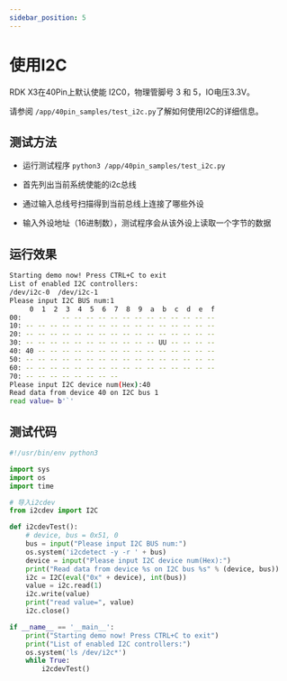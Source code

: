 ```yaml
---
sidebar_position: 5
---
```


# 使用I2C

RDK X3在40Pin上默认使能 I2C0，物理管脚号 3 和 5，IO电压3.3V。

请参阅 `/app/40pin_samples/test_i2c.py`了解如何使用I2C的详细信息。

## 测试方法

- 运行测试程序 `python3 /app/40pin_samples/test_i2c.py`

- 首先列出当前系统使能的i2c总线
- 通过输入总线号扫描得到当前总线上连接了哪些外设
- 输入外设地址（16进制数），测试程序会从该外设上读取一个字节的数据

## 运行效果

```bash
Starting demo now! Press CTRL+C to exit
List of enabled I2C controllers:
/dev/i2c-0  /dev/i2c-1
Please input I2C BUS num:1
     0  1  2  3  4  5  6  7  8  9  a  b  c  d  e  f
00:          -- -- -- -- -- -- -- -- -- -- -- -- -- 
10: -- -- -- -- -- -- -- -- -- -- -- -- -- -- -- -- 
20: -- -- -- -- -- -- -- -- -- -- -- -- -- -- -- -- 
30: -- -- -- -- -- -- -- -- -- -- -- UU -- -- -- -- 
40: 40 -- -- -- -- -- -- -- -- -- -- -- -- -- -- -- 
50: -- -- -- -- -- -- -- -- -- -- -- -- -- -- -- -- 
60: -- -- -- -- -- -- -- -- -- -- -- -- -- -- -- -- 
70: -- -- -- -- -- -- -- --                         
Please input I2C device num(Hex):40
Read data from device 40 on I2C bus 1
read value= b'`'
```

## 测试代码

```python
#!/usr/bin/env python3

import sys
import os
import time

# 导入i2cdev
from i2cdev import I2C

def i2cdevTest():
    # device, bus = 0x51, 0
    bus = input("Please input I2C BUS num:")
    os.system('i2cdetect -y -r ' + bus)
    device = input("Please input I2C device num(Hex):")
    print("Read data from device %s on I2C bus %s" % (device, bus))
    i2c = I2C(eval("0x" + device), int(bus))
    value = i2c.read(1)
    i2c.write(value)
    print("read value=", value)
    i2c.close()

if __name__ == '__main__':
    print("Starting demo now! Press CTRL+C to exit")
    print("List of enabled I2C controllers:")
    os.system('ls /dev/i2c*')
    while True:
        i2cdevTest()

```
